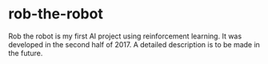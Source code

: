 # rob-the-robot

Rob the robot is my first AI project using reinforcement learning. It was developed in the second half of 2017.
A detailed description is to be made in the future. 